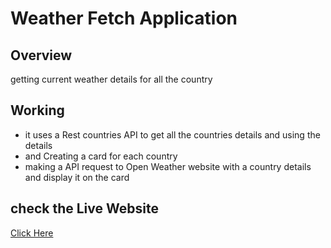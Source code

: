 # Weather Fetch Application
## Overview
getting current weather details for all the country
## Working
- it uses a Rest countries API to get all the countries details and using the details
- and Creating a card for each country
- making a API request to Open Weather website with a country details and display it on the card
## check the Live Website
[Click Here](https://weatherapi8161.netlify.app/)
